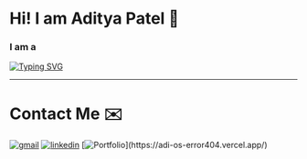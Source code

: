 
# Hi! I am Aditya Patel 👋

<h3><b>I am a</b></h3>

[![Typing SVG](https://readme-typing-svg.demolab.com?font=VT323&size=36&duration=3000&pause=1000&color=63D471&width=500&height=70&lines=COMPUTER+SCIENCE+STUDENT;PROGRAMMER;ELECTRONIC+SPECIALIST;PHYSICS+TUTOR;MATHEMATICS+TUTOR;WORKSHOP+ORGANIZER)](https://git.io/typing-svg)


---
# Contact Me ✉️
[![gmail](https://img.shields.io/badge/Gmail-D14836?style=for-the-badge&logo=gmail&logoColor=white)](mailto:adityap902021@gmail.com)
[![linkedin](https://img.shields.io/badge/linkedin-0A66C2?style=for-the-badge&logo=linkedin&logoColor=white)](https://www.linkedin.com/in/aditya-h-patel)
[![Portfolio]([[https://img.shields.io/badge/linkedin-0A66C2?style=for-the-badge&logo=linkedin&logoColor=white](https://adi-os-error404.vercel.app/assets/logo-48123e6d.png)](https://adi-os-error404.vercel.app/assets/logo-48123e6d.png))](https://adi-os-error404.vercel.app/)
